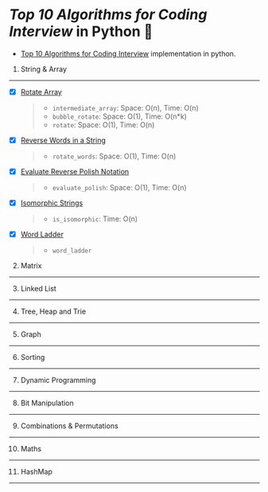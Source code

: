 _Top 10 Algorithms for Coding Interview_ in Python :snake:
===

   * [Top 10 Algorithms for Coding
   Interview](http://www.programcreek.com/2012/11/top-10-algorithms-for-coding-interview/)
implementation in python.
  

1. String & Array
---
  - [x] [Rotate Array](http://www.programcreek.com/2015/03/rotate-array-in-java/)

    > - `intermediate_array`:  Space: O(n), Time: O(n) 
    > - `bubble_rotate`: Space: O(1), Time: O(n*k)
    > - `rotate`: Space: O(1), Time: O(n)

  - [x] [Reverse Words in a
    String](http://www.programcreek.com/2014/05/leetcode-reverse-words-in-a-string-ii-java/)
    
    > - `rotate_words`: Space: O(1), Time: O(n)

  - [x] [Evaluate Reverse Polish Notation
    ](http://www.programcreek.com/2012/12/leetcode-evaluate-reverse-polish-notation/)

    > - `evaluate_polish`: Space: O(1), Time: O(n)

  - [x] [Isomorphic
    Strings](http://www.programcreek.com/2014/05/leetcode-isomorphic-strings-java/)

    > - `is_isomorphic`: Time: O(n)

  - [x] [Word
    Ladder](http://www.programcreek.com/2012/12/leetcode-word-ladder/)

    > - `word_ladder`



2. Matrix
---

3. Linked List
---

4. Tree, Heap and Trie
---

5. Graph
---

6. Sorting
---

7. Dynamic Programming
---

8. Bit Manipulation
---

9. Combinations & Permutations
---

10. Maths
---

11. HashMap
---



